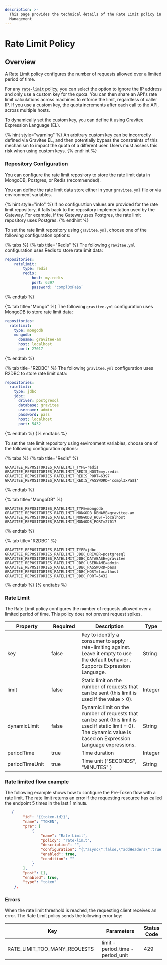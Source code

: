 ```yaml
---
description: >-
  This page provides the technical details of the Rate Limit policy in Access
  Management
---
```


# Rate Limit Policy

## **Overview**

A Rate Limit policy configures the number of requests allowed over a limited period of time.

For any [`rate-limit` policy](https://documentation.gravitee.io/apim/4.3/reference/policy-reference/rate-limit), you can select the option to ignore the IP address and only use a custom key for the quota. You can then share an API's rate limit calculations across machines to enforce the limit, regardless of caller IP. If you use a custom key, the quota increments after each call to the API, across multiple hosts.

To dynamically set the custom key, you can define it using Gravitee Expression Language (EL).

{% hint style="warning" %}
An arbitrary custom key can be incorrectly defined via Gravitee EL, and then potentially bypass the constraints of this mechanism to impact the quota of a different user. Users must assess this risk when  using custom keys.
{% endhint %}

### Repository Configuration

You can configure the rate limit repository to store the rate limit data in MongoDB, Postgres, or Redis (recommended).&#x20;

You can define the rate limit data store either in your `gravitee.yml` file or via environment variables.

{% hint style="info" %}
If no configuration values are provided for the rate limit repository, it falls back to the repository implementation used by the Gateway. For example, if the Gateway uses Postgres, the rate limit repository uses Postgres.
{% endhint %}

To set the rate limit repository using `gravitee.yml`, choose one of the following configuration options:

{% tabs %}
{% tab title="Redis" %}
The following `gravitee.yml` configuration uses Redis to store rate limit data:

```yaml
repositories:
    ratelimit:
        type: redis
        redis:
            host: my.redis
            port: 6397
            password: 'compl3xPa$$`
```
{% endtab %}

{% tab title="Mongo" %}
The following `gravitee.yml` configuration uses MongoDB to store rate limit data:

```yaml
repositories:  
  ratelimit:
    type: mongodb
    mongodb:
      dbname: gravitee-am
      host: localhost
      port: 27017
```
{% endtab %}

{% tab title="R2DBC" %}
The following `gravitee.yml` configuration uses R2DBC to store rate limit data:

```yaml
repositories:  
  ratelimit:
    type: jdbc
    jdbc:
      driver: postgresql
      database: gravitee
      username: admin
      password: pass
      host: localhost
      port: 5432
```
{% endtab %}
{% endtabs %}

To set the rate limit repository using environment variables, choose one of the following configuration options:

{% tabs %}
{% tab title="Redis" %}
```
GRAVITEE_REPOSITORIES_RATELIMIT_TYPE=redis
GRAVITEE_REPOSITORIES_RATELIMIT_REDIS_HOST=my.redis
GRAVITEE_REPOSITORIES_RATELIMIT_REDIS_PORT=6397
GRAVITEE_REPOSITORIES_RATELIMIT_REDIS_PASSWORD='compl3xPa$$'
```
{% endtab %}

{% tab title="MongoDB" %}
```
GRAVITEE_REPOSITORIES_RATELIMIT_TYPE=mongodb
GRAVITEE_REPOSITORIES_RATELIMIT_MONGODB_DBNAME=gravitee-am
GRAVITEE_REPOSITORIES_RATELIMIT_MONGODB_HOST=localhost
GRAVITEE_REPOSITORIES_RATELIMIT_MONGODB_PORT=27017
```
{% endtab %}

{% tab title="R2DBC" %}
```
GRAVITEE_REPOSITORIES_RATELIMIT_TYPE=jdbc
GRAVITEE_REPOSITORIES_RATELIMIT_JDBC_DRIVER=postgresql
GRAVITEE_REPOSITORIES_RATELIMIT_JDBC_DATABASE=gravitee
GRAVITEE_REPOSITORIES_RATELIMIT_JDBC_USERNAME=admin
GRAVITEE_REPOSITORIES_RATELIMIT_JDBC_PASSWORD=pass
GRAVITEE_REPOSITORIES_RATELIMIT_JDBC_HOST=localhost
GRAVITEE_REPOSITORIES_RATELIMIT_JDBC_PORT=5432
```
{% endtab %}
{% endtabs %}

### Rate Limit

The Rate Limit policy configures the number of requests allowed over a limited period of time. This policy does not prevent request spikes.

<table><thead><tr><th width="146.73828125">Property</th><th width="113.36328125" data-type="checkbox">Required</th><th width="408.46875">Description</th><th>Type</th></tr></thead><tbody><tr><td>key</td><td>false</td><td>Key to identify a consumer to apply rate-limiting against. Leave it empty to use the default behavior . Supports Expression Language.</td><td>String</td></tr><tr><td>limit</td><td>false</td><td>Static limit on the number of requests that can be sent (this limit is used if the value > 0).</td><td>Integer</td></tr><tr><td>dynamicLimit</td><td>false</td><td>Dynamic limit on the number of requests that can be sent (this limit is used if static limit = 0). The dynamic value is based on Expression Language expressions.</td><td>String</td></tr><tr><td>periodTime</td><td>true</td><td>Time duration</td><td>Integer</td></tr><tr><td>periodTimeUnit</td><td>true</td><td>Time unit ("SECONDS", "MINUTES" )</td><td>String</td></tr></tbody></table>

### Rate limited flow example

The following example shows how to configure the Pre-Token flow with a rate limit. The rate limit returns an error if the requesting resource has called the endpoint 5 times in the last 1 minute.

```json
   {
        "id": "{{token-id}}",
        "name": "TOKEN",
        "pre": [
            {
                "name": "Rate Limit",
                "policy": "rate-limit",
                "description": "",
                "configuration": "{\"async\":false,\"addHeaders\":true,\"rate\":{\"useKeyOnly\":true,\"periodTime\":1,\"periodTimeUnit\":\"MINUTES\",\"key\":\"abcd\",\"limit\":5,\"dynamicLimit\":\"5\"}}",
                "enabled": true,
                "condition": ""
            }
        ],
        "post": [],
        "enabled": true,
        "type": "token"
    },
```

### Errors

When the rate limit threshold is reached, the requesting client receives an error. The Rate Limit policy sends the following error key:

<table><thead><tr><th width="339.1015625">Key</th><th width="278.58984375">Parameters</th><th>Status Code</th></tr></thead><tbody><tr><td>RATE_LIMIT_TOO_MANY_REQUESTS</td><td>limit - period_time - period_unit</td><td>429</td></tr></tbody></table>
